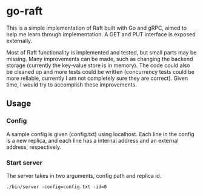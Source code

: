 # go-raft
This is a simple implementation of Raft built with Go and gRPC, aimed to help me learn through implementation. A GET and PUT interface is exposed externally.

Most of Raft functionality is implemented and tested, but small parts may be missing. Many improvements can be made, such as changing the backend storage (currently the key-value store is in memory). The code could also be cleaned up and more tests could be written (concurrency tests could be more reliable, currently I am not completely sure they are correct). Given time, I would try to accomplish these improvements.

## Usage

### Config
A sample config is given (config.txt) using localhost. Each line in the config is a new replica, and each line has a internal address and an external address, respectively.

### Start server
The server takes in two arguments, config path and replica id.

`./bin/server -config=config.txt -id=0`
